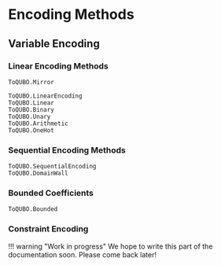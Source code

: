 # Encoding Methods

## Variable Encoding

### Linear Encoding Methods
```@docs
ToQUBO.Mirror
```

```@docs
ToQUBO.LinearEncoding
ToQUBO.Linear
ToQUBO.Binary
ToQUBO.Unary
ToQUBO.Arithmetic
ToQUBO.OneHot
```

### Sequential Encoding Methods
```@docs
ToQUBO.SequentialEncoding
ToQUBO.DomainWall
```

### Bounded Coefficients
```@docs
ToQUBO.Bounded
```

### Constraint Encoding

!!! warning "Work in progress"
    We hope to write this part of the documentation soon.
    Please come back later!
